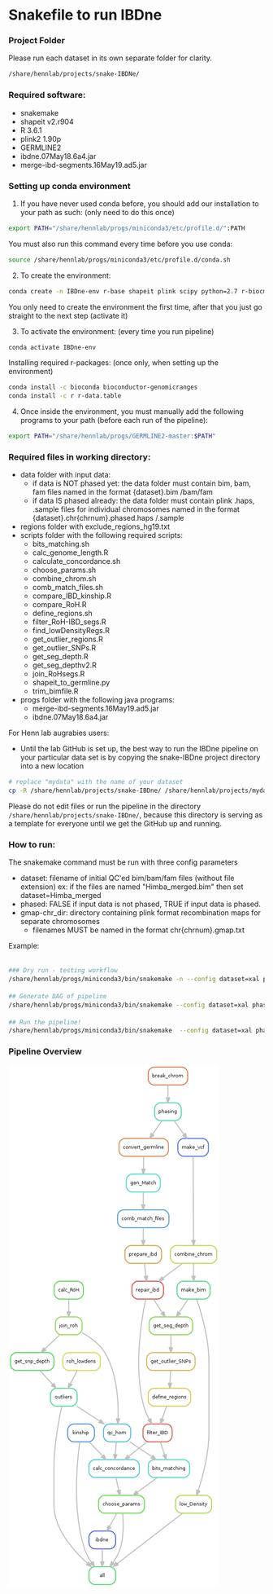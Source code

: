 # Snakefile to run IBDne  

### Project Folder

Please run each dataset in its own separate folder for clarity.

```bash
/share/hennlab/projects/snake-IBDNe/
```

### Required software:
- snakemake
- shapeit v2.r904
- R 3.6.1
- plink2 1.90p
- GERMLINE2
- ibdne.07May18.6a4.jar
- merge-ibd-segments.16May19.ad5.jar

### Setting up conda environment

1. If you have never used conda before, you should add our installation to your path as such: (only need to do this once)
```bash
export PATH="/share/hennlab/progs/miniconda3/etc/profile.d/":PATH
```
You must also run this command every time before you use conda:
```bash
source /share/hennlab/progs/miniconda3/etc/profile.d/conda.sh
```

2. To create the environment:
```bash
conda create -n IBDne-env r-base shapeit plink scipy python=2.7 r-biocmanager
```
You only need to create the environment the first time, after that you just go straight to the next step (activate it)

3. To activate the environment: (every time you run pipeline)
```bash
conda activate IBDne-env
```
Installing required r-packages: (once only, when setting up the environment)
```bash
conda install -c bioconda bioconductor-genomicranges
conda install -c r r-data.table
```

4. Once inside the environment, you must manually add the following programs to your path (before each run of the pipeline):
```bash
export PATH="/share/hennlab/progs/GERMLINE2-master:$PATH"
```
### Required files in working directory:

- data folder with input data:
    - if data is NOT phased yet: the data folder must contain bim, bam, fam files named in the format {dataset}.bim /bam/fam
    - if data IS phased already: the data folder must contain plink .haps, .sample files for individual chromosomes named in the format {dataset}.chr{chrnum}.phased.haps /.sample
- regions folder with exclude_regions_hg19.txt
- scripts folder with the following required scripts:
     - bits_matching.sh
     - calc_genome_length.R
     - calculate_concordance.sh
     - choose_params.sh
     - combine_chrom.sh
     - comb_match_files.sh
     - compare_IBD_kinship.R
     - compare_RoH.R
     - define_regions.sh
     - filter_RoH-IBD_segs.R
     - find_lowDensityRegs.R
     - get_outlier_regions.R
     - get_outlier_SNPs.R
     - get_seg_depth.R
     - get_seg_depthv2.R
     - join_RoHsegs.R
     - shapeit_to_germline.py
     - trim_bimfile.R
- progs folder with the following java programs:
     - merge-ibd-segments.16May19.ad5.jar
     - ibdne.07May18.6a4.jar

For Henn lab augrabies users:
- Until the lab GitHub is set up, the best way to run the IBDne pipeline on your particular data set is by copying the snake-IBDne project directory into a new location

```bash
# replace "mydata" with the name of your dataset
cp -R /share/hennlab/projects/snake-IBDne/ /share/hennlab/projects/mydata-IBDne
```

Please do not edit files or run the pipeline in the directory `/share/hennlab/projects/snake-IBDne/`, because this directory is serving as a template for everyone until we get the GitHub up and running.

### How to run:

The snakemake command must be run with three config parameters
- dataset: filename of initial QC'ed bim/bam/fam files (without file extension)
      ex: if the files are named "Himba_merged.bim" then set dataset=Himba_merged
- phased: FALSE if input data is not phased, TRUE if input data is phased.
- gmap-chr_dir: directory containing plink format recombination maps for separate chromosomes
    - filenames MUST be named in the format chr{chrnum}.gmap.txt

Example:
```bash

### Dry run - testing workflow
/share/hennlab/progs/miniconda3/bin/snakemake -n --config dataset=xal phased=TRUE gmap_chr_dir=/share/hennlab/projects/snake-IBDNe/austin_files/ -p -j 10

## Generate DAG of pipeline
/share/hennlab/progs/miniconda3/bin/snakemake --config dataset=xal phased=TRUE gmap_chr_dir=/share/hennlab/projects/snake-IBDNe/austin_files/ --rulegraph | dot -Tpng > rulegraph.png

## Run the pipeline!
/share/hennlab/progs/miniconda3/bin/snakemake  --config dataset=xal phased=TRUE gmap_chr_dir=/share/hennlab/projects/Xal_snake-IBDne/austin_files/ -p -j 40

```
### Pipeline Overview

![DAG](rulegraph.png)

